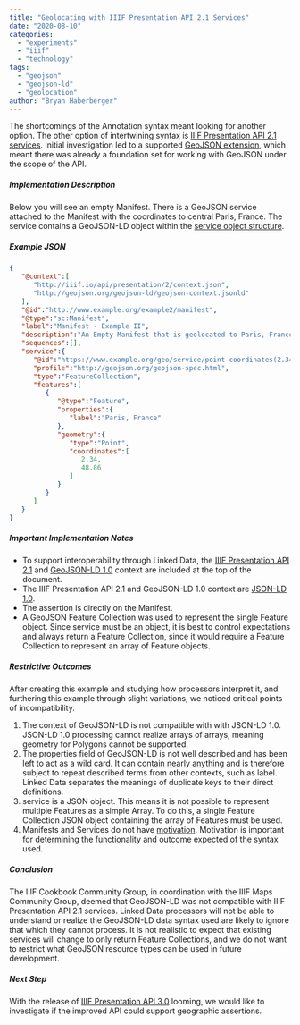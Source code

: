 ```yaml
---
title: "Geolocating with IIIF Presentation API 2.1 Services"
date: "2020-08-10"
categories: 
  - "experiments"
  - "iiif"
  - "technology"
tags: 
  - "geojson"
  - "geojson-ld"
  - "geolocation"
author: "Bryan Haberberger"
---
```


The shortcomings of the Annotation syntax meant looking for another option. The other option of intertwining syntax is [IIIF Presentation API 2.1 services](https://iiif.io/api/annex/services/). Initial investigation led to a supported [GeoJSON extension](https://iiif.io/api/annex/services/#geojson), which meant there was already a foundation set for working with GeoJSON under the scope of the API.

##### Implementation Description

Below you will see an empty Manifest. There is a GeoJSON service attached to the Manifest with the coordinates to central Paris, France. The service contains a GeoJSON-LD object within the [service object structure](https://iiif.io/api/annex/services/#requirements).

##### Example JSON

```json
{
   "@context":[
      "http://iiif.io/api/presentation/2/context.json",
      "http://geojson.org/geojson-ld/geojson-context.jsonld"
   ],
   "@id":"http://www.example.org/example2/manifest",
   "@type":"sc:Manifest",
   "label":"Manifest - Example II", 
   "description":"An Empty Manifest that is geolocated to Paris, France via an IIIF Presentation API 2.1 service.",
   "sequences":[],
   "service":{
      "@id":"https://www.example.org/geo/service/point-coordinates(2.34,48.86)&format=geojson",
      "profile":"http://geojson.org/geojson-spec.html",
      "type":"FeatureCollection",
      "features":[
         {
            "@type":"Feature",
            "properties":{
               "label":"Paris, France"
            },
            "geometry":{
               "type":"Point",
               "coordinates":[
                  2.34,
                  48.86
               ]
            }
         }
      ]
   }
}
```

##### Important Implementation Notes

- To support interoperability through Linked Data, the [IIIF Presentation API 2.1](http://iiif.io/api/presentation/2/context.json) and [GeoJSON-LD 1.0](http://geojson.org/geojson-ld/geojson-context.jsonld) context are included at the top of the document.
- The IIIF Presentation API 2.1 and GeoJSON-LD 1.0 context are [JSON-LD 1.0](https://www.w3.org/TR/2014/REC-json-ld-20140116/).
- The assertion is directly on the Manifest.
- A GeoJSON Feature Collection was used to represent the single Feature object.  Since service must be an object, it is best to control expectations and always return a Feature Collection, since it would require a Feature Collection to represent an array of Feature objects.

##### Restrictive Outcomes

After creating this example and studying how processors interpret it, and furthering this example through slight variations, we noticed critical points of incompatibility.

1. The context of GeoJSON-LD is not compatible with with JSON-LD 1.0. JSON-LD 1.0 processing cannot realize arrays of arrays, meaning geometry for Polygons cannot be supported.
2. The properties field of GeoJSON-LD is not well described and has been left to act as a wild card. It can [contain nearly anything](https://tools.ietf.org/html/rfc7946#section-3.2) and is therefore subject to repeat described terms from other contexts, such as label. Linked Data separates the meanings of duplicate keys to their direct definitions.
3. service is a JSON object.  This means it is not possible to represent multiple Features as a simple Array.  To do this, a single Feature Collection JSON object containing the array of Features must be used.
4. Manifests and Services do not have [motivation](https://www.w3.org/TR/annotation-vocab/#motivation). Motivation is important for determining the functionality and outcome expected of the syntax used.

##### Conclusion

The IIIF Cookbook Community Group, in coordination with the IIIF Maps Community Group, deemed that GeoJSON-LD was not compatible with IIIF Presentation API 2.1 services. Linked Data processors will not be able to understand or realize the GeoJSON-LD data syntax used are likely to ignore that which they cannot process.   It is not realistic to expect that existing services will change to only return Feature Collections, and we do not want to restrict what GeoJSON resource types can be used in future development.

##### Next Step

With the release of [IIIF Presentation API 3.0](https://iiif.io/api/presentation/3.0/) looming, we would like to investigate if the improved API could support geographic assertions.
